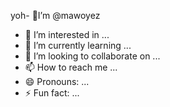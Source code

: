 yoh- 👋I’m @mawoyez
- 👀 I’m interested in ...
- 🌱 I’m currently learning ...
- 💞️ I’m looking to collaborate on ...
- 📫 How to reach me ...
- 😄 Pronouns: ...
- ⚡ Fun fact: ...

<!---
mawoyez/mawoyez is a ✨ special ✨ repository because its `README.md` (this file) appears on your GitHub profile.
You can click the Preview link to take a look at your changes.
--->
